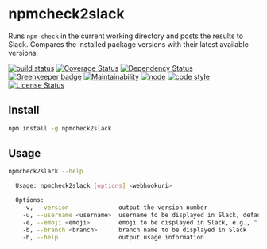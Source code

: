 # npmcheck2slack

Runs `npm-check` in the current working directory and posts the results to Slack.
Compares the installed package versions with their latest available versions.

[![build status](https://img.shields.io/travis/frankthelen/npmcheck2slack.svg)](http://travis-ci.org/frankthelen/npmcheck2slack)
[![Coverage Status](https://coveralls.io/repos/github/frankthelen/npmcheck2slack/badge.svg?branch=master)](https://coveralls.io/github/frankthelen/npmcheck2slack?branch=master)
[![Dependency Status](https://gemnasium.com/badges/github.com/frankthelen/npmcheck2slack.svg)](https://gemnasium.com/github.com/frankthelen/npmcheck2slack)
[![Greenkeeper badge](https://badges.greenkeeper.io/frankthelen/npmcheck2slack.svg)](https://greenkeeper.io/)
[![Maintainability](https://api.codeclimate.com/v1/badges/f71c0020a54eefa732ef/maintainability)](https://codeclimate.com/github/frankthelen/npmcheck2slack/maintainability)
[![node](https://img.shields.io/node/v/npmcheck2slack.svg)]()
[![code style](https://img.shields.io/badge/code_style-airbnb-brightgreen.svg)](https://github.com/airbnb/javascript)
[![License Status](http://img.shields.io/npm/l/npmcheck2slack.svg)]()

## Install

```bash
npm install -g npmcheck2slack
```

## Usage

```bash
npmcheck2slack --help

  Usage: npmcheck2slack [options] <webhookuri>

  Options:
    -v, --version              output the version number
    -u, --username <username>  username to be displayed in Slack, defaults to channel settings
    -e, --emoji <emoji>        emoji to be displayed in Slack, e.g., ":ghost:", defaults to channel settings
    -b, --branch <branch>      branch name to be displayed in Slack
    -h, --help                 output usage information
```
